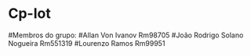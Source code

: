 # Cp-Iot

#Membros do grupo: 
#Allan Von Ivanov Rm98705
#João Rodrigo Solano Nogueira Rm551319
#Lourenzo Ramos Rm99951
